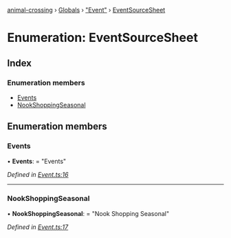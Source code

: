 [animal-crossing](../README.md) › [Globals](../globals.md) › ["Event"](../modules/_event_.md) › [EventSourceSheet](_event_.eventsourcesheet.md)

# Enumeration: EventSourceSheet

## Index

### Enumeration members

* [Events](_event_.eventsourcesheet.md#events)
* [NookShoppingSeasonal](_event_.eventsourcesheet.md#nookshoppingseasonal)

## Enumeration members

###  Events

• **Events**: = "Events"

*Defined in [Event.ts:16](https://github.com/Norviah/animal-crossing/blob/682361d/module/types/Event.ts#L16)*

___

###  NookShoppingSeasonal

• **NookShoppingSeasonal**: = "Nook Shopping Seasonal"

*Defined in [Event.ts:17](https://github.com/Norviah/animal-crossing/blob/682361d/module/types/Event.ts#L17)*
